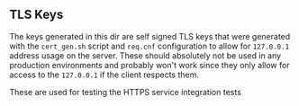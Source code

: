 TLS Keys
--------

The keys generated in this dir are self signed TLS keys that were generated with the `cert_gen.sh`
script and `req.cnf` configuration to allow for `127.0.0.1`  address usage on the server. These
should absolutely not be used in any production environments and probably won't work since they only
allow for access to the `127.0.0.1` if the client respects them.

These are used for testing the HTTPS service integration tests
